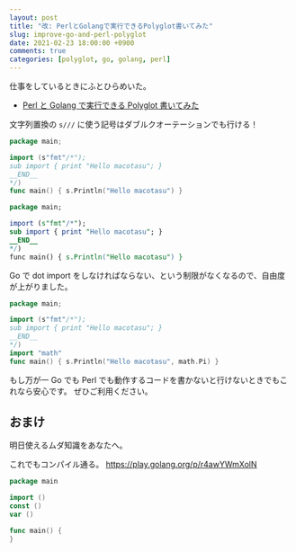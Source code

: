 ```yaml
---
layout: post
title: "改: PerlとGolangで実行できるPolyglot書いてみた"
slug: improve-go-and-perl-polyglot
date: 2021-02-23 18:00:00 +0900
comments: true
categories: [polyglot, go, golang, perl]
---
```


仕事をしているときにふとひらめいた。

- [Perl と Golang で実行できる Polyglot 書いてみた](/blog/2016/04/05/polyglot-of-perl-and-golang/)

文字列置換の `s///` に使う記号はダブルクオーテーションでも行ける！

```go
package main;

import (s"fmt"/*");
sub import { print "Hello macotasu"; }
__END__
*/)
func main() { s.Println("Hello macotasu") }
```

```perl
package main;

import (s"fmt"/*");
sub import { print "Hello macotasu"; }
__END__
*/)
func main() { s.Println("Hello macotasu") }
```

Go で dot import をしなければならない、という制限がなくなるので、自由度が上がりました。

```go
package main;

import (s"fmt"/*");
sub import { print "Hello macotasu"; }
__END__
*/)
import "math"
func main() { s.Println("Hello macotasu", math.Pi) }
```

もし万が一 Go でも Perl でも動作するコードを書かないと行けないときでもこれなら安心です。
ぜひご利用ください。

## おまけ

明日使えるムダ知識をあなたへ。

これでもコンパイル通る。 https://play.golang.org/p/r4awYWmXolN

```go
package main

import ()
const ()
var ()

func main() {
}
```
